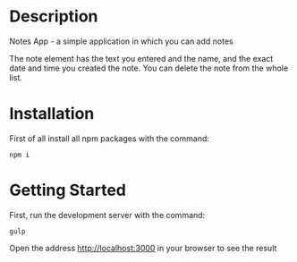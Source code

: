 # Description
Notes App - a simple application in which you can add notes

The note element has the text you entered and the name, and the exact date and time you created the note. You can delete the note from the whole list.
# Installation
First of all install all npm packages with the command:
```
npm i
```
# Getting Started
First, run the development server with the command: 
```
gulp
```
Open the address [http://localhost:3000](http://localhost:3000) in your browser to see the result
